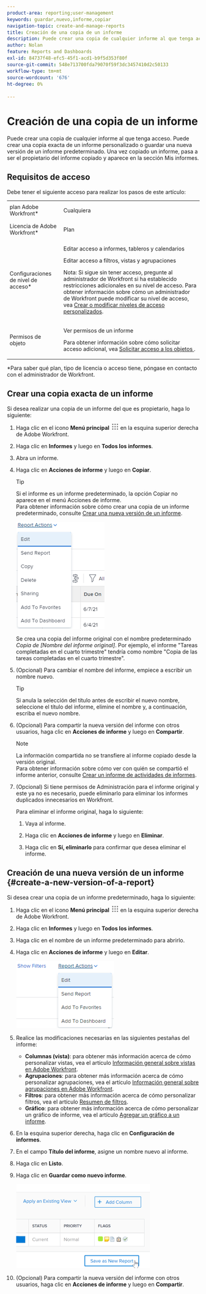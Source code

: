 ```yaml
---
product-area: reporting;user-management
keywords: guardar,nuevo,informe,copiar
navigation-topic: create-and-manage-reports
title: Creación de una copia de un informe
description: Puede crear una copia de cualquier informe al que tenga acceso. Puede crear una copia exacta de un informe personalizado o guardar una nueva versión de un informe predeterminado. Una vez copiado un informe, pasa a ser el propietario del informe copiado y aparece en la sección Mis informes.
author: Nolan
feature: Reports and Dashboards
exl-id: 84737f48-efc5-45f1-acd1-b9f5d353f80f
source-git-commit: 548e713700fda79070f59f3dc3457410d2c50133
workflow-type: tm+mt
source-wordcount: '676'
ht-degree: 0%

---
```


# Creación de una copia de un informe

Puede crear una copia de cualquier informe al que tenga acceso. Puede crear una copia exacta de un informe personalizado o guardar una nueva versión de un informe predeterminado. Una vez copiado un informe, pasa a ser el propietario del informe copiado y aparece en la sección Mis informes.

## Requisitos de acceso

Debe tener el siguiente acceso para realizar los pasos de este artículo:

<table style="table-layout:auto"> 
 <col> 
 <col> 
 <tbody> 
  <tr> 
   <td role="rowheader">plan Adobe Workfront*</td> 
   <td> <p>Cualquiera</p> </td> 
  </tr> 
  <tr> 
   <td role="rowheader">Licencia de Adobe Workfront*</td> 
   <td> <p>Plan </p> </td> 
  </tr> 
  <tr> 
   <td role="rowheader">Configuraciones de nivel de acceso*</td> 
   <td> <p>Editar acceso a informes, tableros y calendarios</p> <p>Editar acceso a filtros, vistas y agrupaciones</p> <p>Nota: Si sigue sin tener acceso, pregunte al administrador de Workfront si ha establecido restricciones adicionales en su nivel de acceso. Para obtener información sobre cómo un administrador de Workfront puede modificar su nivel de acceso, vea <a href="../../../administration-and-setup/add-users/configure-and-grant-access/create-modify-access-levels.md" class="MCXref xref">Crear o modificar niveles de acceso personalizados</a>.</p> </td> 
  </tr> 
  <tr> 
   <td role="rowheader">Permisos de objeto</td> 
   <td> <p>Ver permisos de un informe</p> <p>Para obtener información sobre cómo solicitar acceso adicional, vea <a href="../../../workfront-basics/grant-and-request-access-to-objects/request-access.md" class="MCXref xref">Solicitar acceso a los objetos </a>.</p> </td> 
  </tr> 
 </tbody> 
</table>

&#42;Para saber qué plan, tipo de licencia o acceso tiene, póngase en contacto con el administrador de Workfront.

## Crear una copia exacta de un informe

Si desea realizar una copia de un informe del que es propietario, haga lo siguiente:

1. Haga clic en el icono **Menú principal** ![](assets/main-menu-icon.png) en la esquina superior derecha de Adobe Workfront.

1. Haga clic en **Informes** y luego en **Todos los informes**.
1. Abra un informe.
1. Haga clic en **Acciones de informe** y luego en **Copiar**.

   >[!TIP]
   >
   >Si el informe es un informe predeterminado, la opción Copiar no aparece en el menú Acciones de informe.\
   >Para obtener información sobre cómo crear una copia de un informe predeterminado, consulte [Crear una nueva versión de un informe](#create-a-new-version-of-a-report).

   ![Copiar informe](assets/nwe-fulllistofreportactions-2022.png)

   Se crea una copia del informe original con el nombre predeterminado *Copia de [Nombre del informe original]*. Por ejemplo, el informe &quot;Tareas completadas en el cuarto trimestre&quot; tendría como nombre &quot;Copia de las tareas completadas en el cuarto trimestre&quot;.

1. (Opcional) Para cambiar el nombre del informe, empiece a escribir un nombre nuevo.

   >[!TIP]
   >
   >Si anula la selección del título antes de escribir el nuevo nombre, seleccione el título del informe, elimine el nombre y, a continuación, escriba el nuevo nombre.

1. (Opcional) Para compartir la nueva versión del informe con otros usuarios, haga clic en **Acciones de informe** y luego en **Compartir**.

   >[!NOTE]
   >
   >La información compartida no se transfiere al informe copiado desde la versión original.\
   >Para obtener información sobre cómo ver con quién se compartió el informe anterior, consulte [Crear un informe de actividades de informes](../../../reports-and-dashboards/reports/report-usage/create-report-reporting-activities.md#identify).

1. (Opcional) Si tiene permisos de Administración para el informe original y este ya no es necesario, puede eliminarlo para eliminar los informes duplicados innecesarios en Workfront.

   Para eliminar el informe original, haga lo siguiente:

   1. Vaya al informe.
   1. Haga clic en **Acciones de informe** y luego en **Eliminar**.

   1. Haga clic en **Sí, eliminarlo** para confirmar que desea eliminar el informe.

## Creación de una nueva versión de un informe {#create-a-new-version-of-a-report}

Si desea crear una copia de un informe predeterminado, haga lo siguiente:

1. Haga clic en el icono **Menú principal** ![](assets/main-menu-icon.png) en la esquina superior derecha de Adobe Workfront.

1. Haga clic en **Informes** y luego en **Todos los informes**.
1. Haga clic en el nombre de un informe predeterminado para abrirlo.
1. Haga clic en **Acciones de informe** y luego en **Editar**.

   ![Editar informe](assets/nwe-reportactionsfordefaultreport-2022.png)

1. Realice las modificaciones necesarias en las siguientes pestañas del informe:

   * **Columnas (vista)**: para obtener más información acerca de cómo personalizar vistas, vea el artículo [Información general sobre vistas en Adobe Workfront](../../../reports-and-dashboards/reports/reporting-elements/views-overview.md).
   * **Agrupaciones**: para obtener más información acerca de cómo personalizar agrupaciones, vea el artículo [Información general sobre agrupaciones en Adobe Workfront](../../../reports-and-dashboards/reports/reporting-elements/groupings-overview.md).
   * **Filtros**: para obtener más información acerca de cómo personalizar filtros, vea el artículo [Resumen de filtros](../../../reports-and-dashboards/reports/reporting-elements/filters-overview.md).
   * **Gráfico**: para obtener más información acerca de cómo personalizar un gráfico de informe, vea el artículo [Agregar un gráfico a un informe](../../../reports-and-dashboards/reports/creating-and-managing-reports/add-chart-report.md).

1. En la esquina superior derecha, haga clic en **Configuración de informes**.
1. En el campo **Título del informe**, asigne un nombre nuevo al informe.
1. Haga clic en **Listo**.
1. Haga clic en **Guardar como nuevo informe**.

   ![](assets/nwe-save-as-new-report-350x220.png)

1. (Opcional) Para compartir la nueva versión del informe con otros usuarios, haga clic en **Acciones de informe** y luego en **Compartir**.
